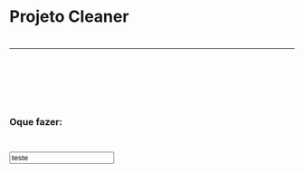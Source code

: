<h1>Projeto Cleaner<h1>
<hr>
    <br>
    <br>
<h3>Oque fazer:<h3>
<br>
<input type="check" value="teste">